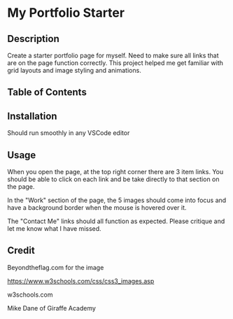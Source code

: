 # My Portfolio Starter

## Description

Create a starter portfolio page for myself.  Need to make sure all links that are on the page function correctly.  This project helped me get familiar with grid layouts and image styling and animations.  

## Table of Contents

## Installation
Should run smoothly in any VSCode editor

## Usage
When you open the page, at the top right corner there are 3 item links.  You should be able to click on each link and be take directly to that section on the page.

In the "Work" section of the page, the 5 images should come into focus and have a background border when the mouse is hovered over it. 

The "Contact Me" links should all function as expected.
Please critique and let me know what I have missed.


## Credit

Beyondtheflag.com for the image

https://www.w3schools.com/css/css3_images.asp

w3schools.com

Mike Dane of Giraffe Academy

